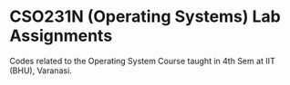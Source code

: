 CSO231N (Operating Systems) Lab Assignments
============================================

Codes related to the Operating System Course taught in 4th Sem at IIT (BHU), Varanasi.
